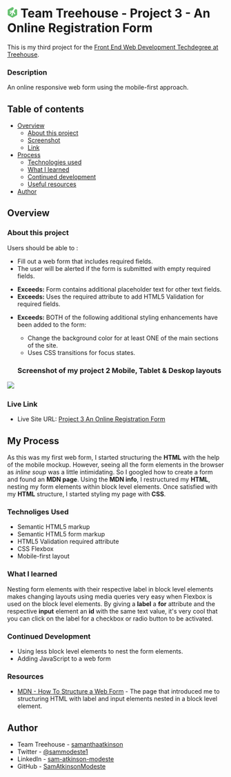 # ![](treehouse.png) Team Treehouse - Project 3 - An Online Registration Form

This is my third project for the [Front End Web Development Techdegree at Treehouse](https://teamtreehouse.com/techdegree/front-end-web-development).

### Description
An online responsive web form using the mobile-first approach. 


## Table of contents
- [Overview](#overview)
  - [About this project](#about-this-project)
  - [Screenshot](#screenshot)
  - [Link](#links)
- [Process](#my-process) 
  - [Technologies used](#technologies-used) 
  - [What I learned](#what-i-learned) 
  - [Continued development](#continued-development) 
  - [Useful resources](#useful-resources) 
- [Author](#author) 

## Overview
  
### About this project
Users should be able to :
* Fill out a web form that includes required fields.
* The user will be alerted if the form is submitted with empty required fields.
- **Exceeds:** Form contains additional placeholder text for other text fields.
- **Exceeds:** Uses the required attribute to add HTML5 Validation for required fields.
* **Exceeds:** BOTH of the following additional styling enhancements have been added to the form:

  - Change the background color for at least ONE of the main sections of the site.
  - Uses CSS transitions for focus states.

  ### Screenshot of my project 2 Mobile, Tablet & Deskop layouts
![](project-3-screeshots-mobile-tablet.jpg)


### Live Link
- Live Site URL: [Project 3 An Online Registration Form](https://samatkinsonmodeste.github.io/TreeHouse_Project_3_OnlineForm/)

## My Process
As this was my first web form, I started structuring the **HTML** with the help of the mobile mockup. However, seeing all the form elements in the browser as *inline soup* was a little intimidating. So I googled how to create a form and found an **MDN page**. Using the **MDN info**, I restructured my **HTML**, nesting my form elements within block level elements.
Once satisfied with my **HTML** structure, I started styling my page with **CSS**.

### Technoliges Used
- Semantic HTML5 markup
- Semantic HTML5 form markup
- HTML5 Validation required attribute
- CSS Flexbox
- Mobile-first layout

### What I learned
Nesting form elements with their respective label in block level elements makes changing layouts using media queries very easy when Flexbox is used on the block level elements.
By giving a **label** a **for** attribute and the respective **input** element an **id** with the same text value, it's very cool that you can click on the label for a checkbox or radio button to be activated.

### Continued Development
- Using less block level elements to nest the form elements.
- Adding JavaScript to a web form

### Resources
- [MDN - How To Structure a Web Form](https://developer.mozilla.org/en-US/docs/Learn/Forms/How_to_structure_a_web_form) - The page that introduced me to structuring HTML with label and input elements nested in a block level element.


## Author
- Team Treehouse - [samanthaatkinson](https://www.teamtreehouse.com/samanthaatkinson)
- Twitter - [@sammodeste1](https://www.twitter.com/@sammodeste1)
- LinkedIn - [sam-atkinson-modeste](https://www.linkedin.com/<<sam-atkinson-modeste>>)
- GitHub - [SamAtkinsonModeste](https://www.github.com/SamAtkinsonModeste)



